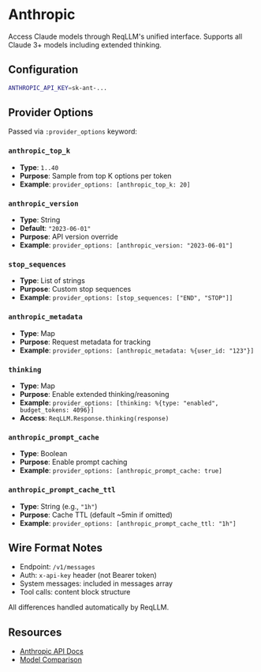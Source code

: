 # Anthropic

Access Claude models through ReqLLM's unified interface. Supports all Claude 3+ models including extended thinking.

## Configuration

```bash
ANTHROPIC_API_KEY=sk-ant-...
```

## Provider Options

Passed via `:provider_options` keyword:

### `anthropic_top_k`
- **Type**: `1..40`
- **Purpose**: Sample from top K options per token
- **Example**: `provider_options: [anthropic_top_k: 20]`

### `anthropic_version`
- **Type**: String
- **Default**: `"2023-06-01"`
- **Purpose**: API version override
- **Example**: `provider_options: [anthropic_version: "2023-06-01"]`

### `stop_sequences`
- **Type**: List of strings
- **Purpose**: Custom stop sequences
- **Example**: `provider_options: [stop_sequences: ["END", "STOP"]]`

### `anthropic_metadata`
- **Type**: Map
- **Purpose**: Request metadata for tracking
- **Example**: `provider_options: [anthropic_metadata: %{user_id: "123"}]`

### `thinking`
- **Type**: Map
- **Purpose**: Enable extended thinking/reasoning
- **Example**: `provider_options: [thinking: %{type: "enabled", budget_tokens: 4096}]`
- **Access**: `ReqLLM.Response.thinking(response)`

### `anthropic_prompt_cache`
- **Type**: Boolean
- **Purpose**: Enable prompt caching
- **Example**: `provider_options: [anthropic_prompt_cache: true]`

### `anthropic_prompt_cache_ttl`
- **Type**: String (e.g., `"1h"`)
- **Purpose**: Cache TTL (default ~5min if omitted)
- **Example**: `provider_options: [anthropic_prompt_cache_ttl: "1h"]`

## Wire Format Notes

- Endpoint: `/v1/messages`
- Auth: `x-api-key` header (not Bearer token)
- System messages: included in messages array
- Tool calls: content block structure

All differences handled automatically by ReqLLM.

## Resources

- [Anthropic API Docs](https://docs.anthropic.com/claude/reference/getting-started-with-the-api)
- [Model Comparison](https://docs.anthropic.com/claude/docs/models-overview)
